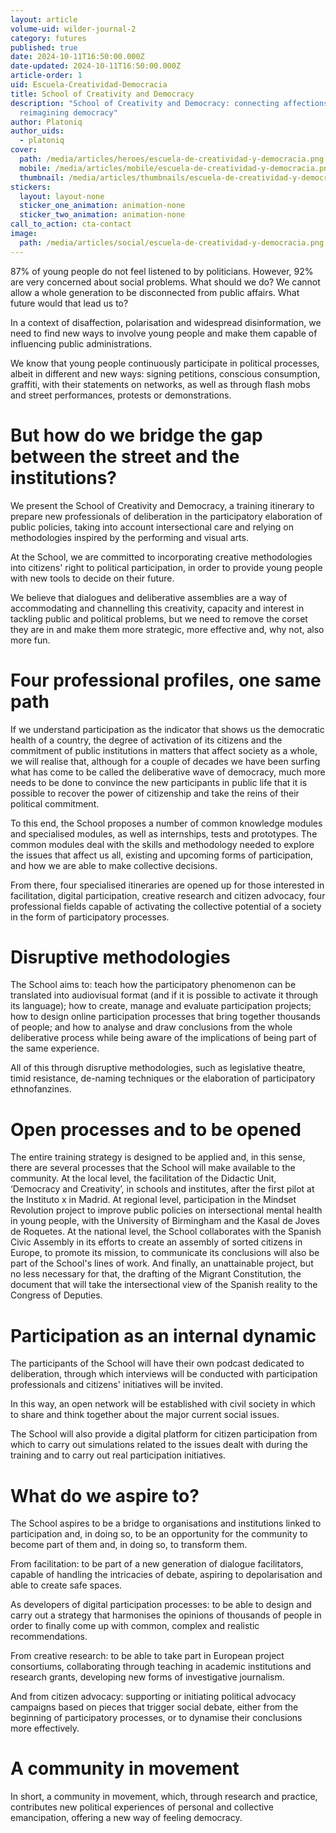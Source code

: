 ```yaml
---
layout: article
volume-uid: wilder-journal-2
category: futures
published: true
date: 2024-10-11T16:50:00.000Z
date-updated: 2024-10-11T16:50:00.000Z
article-order: 1
uid: Escuela-Creatividad-Democracia
title: School of Creativity and Democracy
description: "School of Creativity and Democracy: connecting affections,
  reimagining democracy"
author: Platoniq
author_uids:
  - platoniq
cover:
  path: /media/articles/heroes/escuela-de-creatividad-y-democracia.png
  mobile: /media/articles/mobile/escuela-de-creatividad-y-democracia.png
  thumbnail: /media/articles/thumbnails/escuela-de-creatividad-y-democracia.png
stickers:
  layout: layout-none
  sticker_one_animation: animation-none
  sticker_two_animation: animation-none
call_to_action: cta-contact
image:
  path: /media/articles/social/escuela-de-creatividad-y-democracia.png
---
```

87% of young people do not feel listened to by politicians. However, 92% are very concerned about social problems. What should we do? We cannot allow a whole generation to be disconnected from public affairs. What future would that lead us to?

In a context of disaffection, polarisation and widespread disinformation, we need to find new ways to involve young people and make them capable of influencing public administrations.

We know that young people continuously participate in political processes, albeit in different and new ways: signing petitions, conscious consumption, graffiti, with their statements on networks, as well as through flash mobs and street performances, protests or demonstrations.

# But how do we bridge the gap between the street and the institutions?

We present the School of Creativity and Democracy, a training itinerary to prepare new professionals of deliberation in the participatory elaboration of public policies, taking into account intersectional care and relying on methodologies inspired by the performing and visual arts. 

At the School, we are committed to incorporating creative methodologies into citizens' right to political participation, in order to provide young people with new tools to decide on their future.

We believe that dialogues and deliberative assemblies are a way of accommodating and channelling this creativity, capacity and interest in tackling public and political problems, but we need to remove the corset they are in and make them more strategic, more effective and, why not, also more fun.

# Four professional profiles, one same path

If we understand participation as the indicator that shows us the democratic health of a country, the degree of activation of its citizens and the commitment of public institutions in matters that affect society as a whole, we will realise that, although for a couple of decades we have been surfing what has come to be called the deliberative wave of democracy, much more needs to be done to convince the new participants in public life that it is possible to recover the power of citizenship and take the reins of their political commitment.

To this end, the School proposes a number of common knowledge modules and specialised modules, as well as internships, tests and prototypes. The common modules deal with the skills and methodology needed to explore the issues that affect us all, existing and upcoming forms of participation, and how we are able to make collective decisions. 

From there, four specialised itineraries are opened up for those interested in facilitation, digital participation, creative research and citizen advocacy, four professional fields capable of activating the collective potential of a society in the form of participatory processes.

# Disruptive methodologies

The School aims to: teach how the participatory phenomenon can be translated into audiovisual format (and if it is possible to activate it through its language); how to create, manage and evaluate participation projects; how to design online participation processes that bring together thousands of people; and how to analyse and draw conclusions from the whole deliberative process while being aware of the implications of being part of the same experience.

All of this through disruptive methodologies, such as legislative theatre, timid resistance, de-naming techniques or the elaboration of participatory ethnofanzines.

# Open processes and to be opened

The entire training strategy is designed to be applied and, in this sense, there are several processes that the School will make available to the community. At the local level, the facilitation of the Didactic Unit, ‘Democracy and Creativity’, in schools and institutes, after the first pilot at the Instituto x in Madrid. At regional level, participation in the Mindset Revolution project to improve public policies on intersectional mental health in young people, with the University of Birmingham and the Kasal de Joves de Roquetes. At the national level, the School collaborates with the Spanish Civic Assembly in its efforts to create an assembly of sorted citizens in Europe, to promote its mission, to communicate its conclusions will also be part of the School's lines of work. And finally, an unattainable project, but no less necessary for that, the drafting of the Migrant Constitution, the document that will take the intersectional view of the Spanish reality to the Congress of Deputies.

# Participation as an internal dynamic

The participants of the School will have their own podcast dedicated to deliberation, through which interviews will be conducted with participation professionals and citizens' initiatives will be invited.

In this way, an open network will be established with civil society in which to share and think together about the major current social issues.

The School will also provide a digital platform for citizen participation from which to carry out simulations related to the issues dealt with during the training and to carry out real participation initiatives.

# What do we aspire to?

The School aspires to be a bridge to organisations and institutions linked to participation and, in doing so, to be an opportunity for the community to become part of them and, in doing so, to transform them. 

From facilitation: to be part of a new generation of dialogue facilitators, capable of handling the intricacies of debate, aspiring to depolarisation and able to create safe spaces.

As developers of digital participation processes: to be able to design and carry out a strategy that harmonises the opinions of thousands of people in order to finally come up with common, complex and realistic recommendations.

From creative research: to be able to take part in European project consortiums, collaborating through teaching in academic institutions and research grants, developing new forms of investigative journalism.

And from citizen advocacy: supporting or initiating political advocacy campaigns based on pieces that trigger social debate, either from the beginning of participatory processes, or to dynamise their conclusions more effectively.

# A community in movement

In short, a community in movement, which, through research and practice, contributes new political experiences of personal and collective emancipation, offering a new way of feeling democracy.
